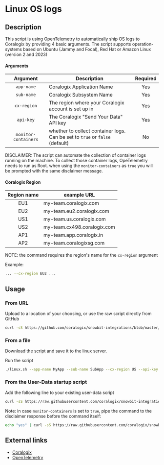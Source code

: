 # Linux OS logs

## Description
This script is using OpenTelemetry to automatically ship OS logs to Coralogix by providing 4 basic arguments.
The script supports operation-systems based on Ubuntu (Jammy and Focal), Red Hat or Amazon Linux (version 2 and 2023)

#### Arguments
|       Argument       | Description                                                                       | Required |
|:--------------------:|-----------------------------------------------------------------------------------|:--------:|
|      `app-name`      | Coralogix Application Name                                                        |   Yes    |
|      `sub-name`      | Coralogix Subsystem Name                                                          |   Yes    |
|     `cx-region`      | The region where your Coralogix account is set up in                              |   Yes    |
|      `api-key`       | The Coralogix "Send Your Data" API key                                            |   Yes    |
| `monitor-containers` | whether to collect container logs. <br/>Can be set to `true` or `false` (default) |    No    |

DISCLAIMER: The script can automate the collection of container logs running on the machine.
To collect those container logs, OpeTelemetry needs to run as Root.
when using the `monitor-containers` as `true` you will be prompted with the same disclaimer message.

#### Coralogix Region
| Region name | example URL                 |
|:-----------:|-----------------------------|
|     EU1     | my-team.coralogix.com       |
|     EU2     | my-team.eu2.coralogix.com   |
|     US1     | my-team.us.coralogix.com    |
|     US2     | my-team.cx498.coralogix.com |
|     AP1     | my-team.app.coralogix.in    |
|     AP2     | my-team.coralogixsg.com     |

NOTE: the command requires the region's name for the `cx-region` argument

Example:
```bash
... --cx-region EU2 ...
```

## Usage

### From URL
Upload to a location of your choosing, or use the raw script directly from GitHub 

```bash
curl -sS https://github.com/coralogix/snowbit-integrations/blob/master/SIEM%20%26%20SaaS/OS%20Logs/Linux/linux.sh | bash -s -- --app-name MyApp --sub-name SubApp --cx-region US --api-key abc123
```

### From a file
Download the script and save it to the linux server.

Run the script 
```bash
./linux.sh --app-name MyApp --sub-name SubApp --cx-region US --api-key abc123
```
### From the User-Data startup script
Add the following line to your existing user-data script
```bash
curl -sS https://raw.githubusercontent.com/coralogix/snowbit-integrations/master/SIEM%20%26%20SaaS/OS%20Logs/Linux/linux.sh | bash -s -- --app-name MyApp --sub-name SubApp --cx-region US --api-key abc123
```
Note: in case `monitor-containers` is set to `true`, pipe the command to the disclaimer response before the command itself:
```bash
echo "yes" | curl -sS https://raw.githubusercontent.com/coralogix/snowbit-integrations/master/SIEM%20%26%20SaaS/OS%20Logs/Linux/linux.sh | bash -s -- --app-name MyApp --sub-name SubApp --cx-region US --api-key abc123 --monitor-containers true
```

## External links
* [Coralogix](https://coralogix.com/)
* [OpenTelemetry](https://opentelemetry.io/)
